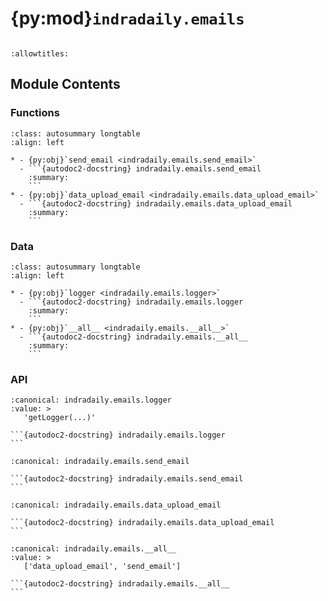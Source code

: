 # {py:mod}`indradaily.emails`

```{py:module} indradaily.emails
```

```{autodoc2-docstring} indradaily.emails
:allowtitles:
```

## Module Contents

### Functions

````{list-table}
:class: autosummary longtable
:align: left

* - {py:obj}`send_email <indradaily.emails.send_email>`
  - ```{autodoc2-docstring} indradaily.emails.send_email
    :summary:
    ```
* - {py:obj}`data_upload_email <indradaily.emails.data_upload_email>`
  - ```{autodoc2-docstring} indradaily.emails.data_upload_email
    :summary:
    ```
````

### Data

````{list-table}
:class: autosummary longtable
:align: left

* - {py:obj}`logger <indradaily.emails.logger>`
  - ```{autodoc2-docstring} indradaily.emails.logger
    :summary:
    ```
* - {py:obj}`__all__ <indradaily.emails.__all__>`
  - ```{autodoc2-docstring} indradaily.emails.__all__
    :summary:
    ```
````

### API

````{py:data} logger
:canonical: indradaily.emails.logger
:value: >
   'getLogger(...)'

```{autodoc2-docstring} indradaily.emails.logger
```

````

````{py:function} send_email(recipients: dict, subject: str, body: str, config: dict, attachment: bool = False, attachment_path: typing.Optional[str] = None, from_name: typing.Optional[str] = 'Automatic Notifications | DSIH Admin')
:canonical: indradaily.emails.send_email

```{autodoc2-docstring} indradaily.emails.send_email
```
````

````{py:function} data_upload_email(upload_success: bool, recipients: dict, dataset_name: str, dataset_source: str, no_files: int, latest_timestamp: datetime.datetime, attachment: bool = False)
:canonical: indradaily.emails.data_upload_email

```{autodoc2-docstring} indradaily.emails.data_upload_email
```
````

````{py:data} __all__
:canonical: indradaily.emails.__all__
:value: >
   ['data_upload_email', 'send_email']

```{autodoc2-docstring} indradaily.emails.__all__
```

````
